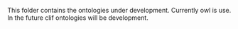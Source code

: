 This folder contains the ontologies under development. Currently owl is use. In the future clif ontologies will be development.
